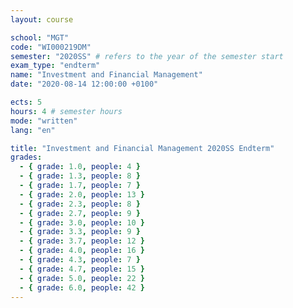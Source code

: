 ```yaml
---
layout: course

school: "MGT"
code: "WI000219DM"
semester: "2020SS" # refers to the year of the semester start
exam_type: "endterm"
name: "Investment and Financial Management"
date: "2020-08-14 12:00:00 +0100"

ects: 5
hours: 4 # semester hours
mode: "written"
lang: "en"

title: "Investment and Financial Management 2020SS Endterm"
grades:
  - { grade: 1.0, people: 4 }
  - { grade: 1.3, people: 8 }
  - { grade: 1.7, people: 7 }
  - { grade: 2.0, people: 13 }
  - { grade: 2.3, people: 8 }
  - { grade: 2.7, people: 9 }
  - { grade: 3.0, people: 10 }
  - { grade: 3.3, people: 9 }
  - { grade: 3.7, people: 12 }
  - { grade: 4.0, people: 16 }
  - { grade: 4.3, people: 7 }
  - { grade: 4.7, people: 15 }
  - { grade: 5.0, people: 22 }
  - { grade: 6.0, people: 42 }
---
```




